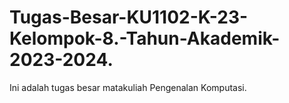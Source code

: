 # Tugas-Besar-KU1102-K-23-Kelompok-8.-Tahun-Akademik-2023-2024.
Ini adalah tugas besar matakuliah Pengenalan Komputasi.
